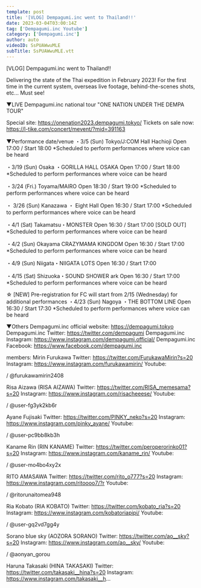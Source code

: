```yaml
---
template: post
title: '[VLOG] Dempagumi.inc went to Thailand!!'
date: 2023-03-04T03:00:14Z
tag: ['Dempagumi.inc Youtube']
category: ['Dempagumi.inc']
author: auto 
videoID: SsPUAWwuMLE
subTitle: SsPUAWwuMLE.vtt
---
```

[VLOG] Dempagumi.inc went to Thailand!!

Delivering the state of the Thai expedition in February 2023!
For the first time in the current system, overseas live footage, behind-the-scenes shots, etc... Must see!


▼LIVE
Dempagumi.inc national tour
"ONE NATION UNDER THE DEMPA TOUR"

Special site: https://onenation2023.dempagumi.tokyo/
Tickets on sale now: https://l-tike.com/concert/mevent/?mid=391163


▼Performance date/venue
・3/5 (Sun) Tokyo/J:COM Hall Hachioji Open 17:00 / Start 18:00
*Scheduled to perform performances where voice can be heard

・3/19 (Sun) Osaka ・GORILLA HALL OSAKA Open 17:00 / Start 18:00
*Scheduled to perform performances where voice can be heard

・3/24 (Fri.) Toyama/MAIRO Open 18:30 / Start 19:00
*Scheduled to perform performances where voice can be heard

・ 3/26 (Sun) Kanazawa ・ Eight Hall Open 16:30 / Start 17:00
*Scheduled to perform performances where voice can be heard

・4/1 (Sat) Takamatsu・MONSTER Open 16:30 / Start 17:00 [SOLD OUT]
*Scheduled to perform performances where voice can be heard

・4/2 (Sun) Okayama CRAZYMAMA KINGDOM Open 16:30 / Start 17:00
*Scheduled to perform performances where voice can be heard

・4/9 (Sun) Niigata・NIIGATA LOTS Open 16:30 / Start 17:00

・4/15 (Sat) Shizuoka・SOUND SHOWER ark Open 16:30 / Start 17:00
*Scheduled to perform performances where voice can be heard

☆ [NEW] Pre-registration for FC will start from 2/15 (Wednesday) for additional performances
・4/23 (Sun) Nagoya ・THE BOTTOM LINE Open 16:30 / Start 17:30
*Scheduled to perform performances where voice can be heard

▼Others
Dempagumi.inc official website: https://dempagumi.tokyo
Dempagumi.inc Twitter: https://twitter.com/dempagumi
Dempagumi.inc Instagram: https://www.instagram.com/dempagumi.official/
Dempagumi.inc Facebook: https://www.facebook.com/dempagumi.inc


members:
Mirin Furukawa
Twitter: https://twitter.com/FurukawaMirin?s=20
Instagram: https://www.instagram.com/furukawamirin/
Youtube:

 / @furukawamirin2408

Risa Aizawa (RISA AIZAWA)
Twitter: https://twitter.com/RISA_memesama?s=20
Instagram: https://www.instagram.com/risacheeese/
Youtube:

 / @user-fg3yk2kb6r

Ayane Fujisaki
Twitter: https://twitter.com/PINKY_neko?s=20
Instagram: https://www.instagram.com/pinky_ayane/
Youtube:

 / @user-pc9bb8kb3h

Kaname Rin (RIN KANAME)
Twitter: https://twitter.com/peroperorinko01?s=20
Instagram: https://www.instagram.com/kaname_rin/
Youtube:

 / @user-mo4bo4xy2x

RITO AMASAWA
Twitter: https://twitter.com/rito_o777?s=20
Instagram: https://www.instagram.com/ritoooo7/?r
Youtube:

 / @ritorunaitomea948

Ria Kobato (RIA KOBATO)
Twitter: https://twitter.com/kobato_ria?s=20
Instagram: https://www.instagram.com/kobatoriapipi/
Youtube:

 / @user-gq2vd7gg4y

Sorano blue sky (AOZORA SORANO)
Twitter: https://twitter.com/ao__sky?s=20
Instagram: https://www.instagram.com/ao__sky/
Youtube:

 / @aonyan_gorou

Haruna Takasaki (HINA TAKASAKI)
Twitter: https://twitter.com/takasaki__hina?s=20
Instagram: https://www.instagram.com/takasaki__h...